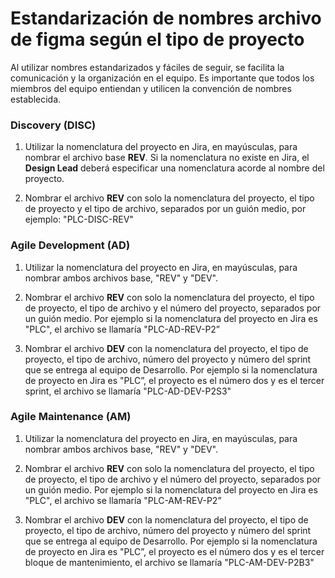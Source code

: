 # Estandarización de nombres archivo de figma según el tipo de proyecto

Al utilizar nombres estandarizados y fáciles de seguir, se facilita la comunicación y la organización en el equipo. Es importante que todos los miembros del equipo entiendan y utilicen la convención de nombres establecida.

### Discovery (DISC)

1.  Utilizar la nomenclatura del proyecto en Jira, en mayúsculas, para nombrar el archivo base **REV**. Si la nomenclatura no existe en Jira, el **Design Lead** deberá especificar una nomenclatura acorde al nombre del proyecto.
    
2.  Nombrar el archivo **REV** con solo la nomenclatura del proyecto, el tipo de proyecto y el tipo de archivo, separados por un guión medio, por ejemplo: "PLC-DISC-REV"
    

### Agile Development (AD)

1.  Utilizar la nomenclatura del proyecto en Jira, en mayúsculas, para nombrar ambos archivos base, "REV" y "DEV".
    
2.  Nombrar el archivo **REV** con solo la nomenclatura del proyecto, el tipo de proyecto, el tipo de archivo y el número del proyecto, separados por un guión medio. Por ejemplo si la nomenclatura del proyecto en Jira es "PLC", el archivo se llamaría "PLC-AD-REV-P2”
    
3.  Nombrar el archivo **DEV** con la nomenclatura del proyecto, el tipo de proyecto, el tipo de archivo, número del proyecto y número del sprint que se entrega al equipo de Desarrollo. Por ejemplo si la nomenclatura de proyecto en Jira es "PLC”, el proyecto es el número dos y es el tercer sprint, el archivo se llamaría "PLC-AD-DEV-P2S3"
    

### Agile Maintenance (AM)

1.  Utilizar la nomenclatura del proyecto en Jira, en mayúsculas, para nombrar ambos archivos base, "REV" y "DEV".
    
2.  Nombrar el archivo **REV** con solo la nomenclatura del proyecto, el tipo de proyecto, el tipo de archivo y el número del proyecto, separados por un guión medio. Por ejemplo si la nomenclatura del proyecto en Jira es "PLC", el archivo se llamaría "PLC-AM-REV-P2”
    
3.  Nombrar el archivo **DEV** con la nomenclatura del proyecto, el tipo de proyecto, el tipo de archivo, número del proyecto y número del sprint que se entrega al equipo de Desarrollo. Por ejemplo si la nomenclatura de proyecto en Jira es "PLC”, el proyecto es el número dos y es el tercer bloque de mantenimiento, el archivo se llamaría "PLC-AM-DEV-P2B3"